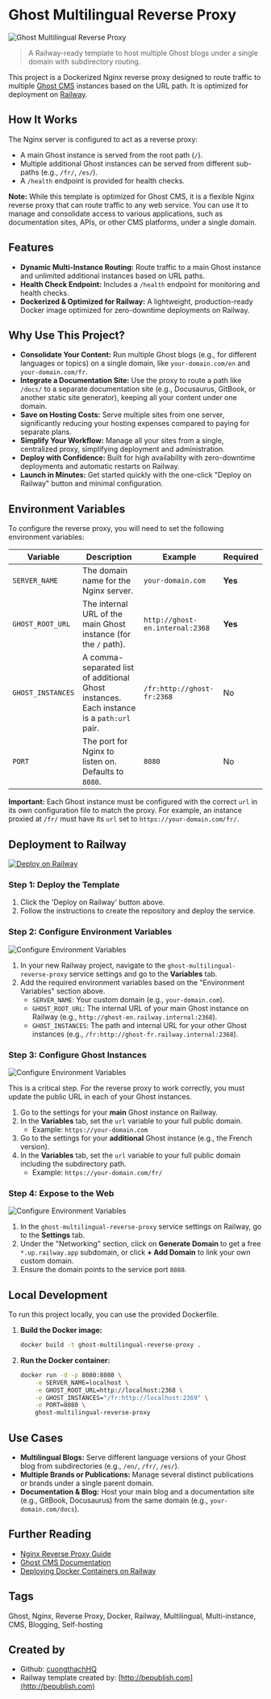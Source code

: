 # Ghost Multilingual Reverse Proxy

![Ghost Multilingual Reverse Proxy](assets/Railway.png)

> A Railway-ready template to host multiple Ghost blogs under a single domain with subdirectory routing.

This project is a Dockerized Nginx reverse proxy designed to route traffic to multiple [Ghost CMS](https://ghost.org?via=cuong76) instances based on the URL path. It is optimized for deployment on [Railway](https://railway.com/deploy/ghost-multilingual-reverse-proxy?referralCode=cuongthach&utm_medium=integration&utm_source=template&utm_campaign=generic).

## How It Works

The Nginx server is configured to act as a reverse proxy:
- A main Ghost instance is served from the root path (`/`).
- Multiple additional Ghost instances can be served from different sub-paths (e.g., `/fr/`, `/es/`).
- A `/health` endpoint is provided for health checks.

**Note:** While this template is optimized for Ghost CMS, it is a flexible Nginx reverse proxy that can route traffic to any web service. You can use it to manage and consolidate access to various applications, such as documentation sites, APIs, or other CMS platforms, under a single domain.

## Features

- **Dynamic Multi-Instance Routing:** Route traffic to a main Ghost instance and unlimited additional instances based on URL paths.
- **Health Check Endpoint:** Includes a `/health` endpoint for monitoring and health checks.
- **Dockerized & Optimized for Railway:** A lightweight, production-ready Docker image optimized for zero-downtime deployments on Railway.

## Why Use This Project?

- **Consolidate Your Content:** Run multiple Ghost blogs (e.g., for different languages or topics) on a single domain, like `your-domain.com/en` and `your-domain.com/fr`.
- **Integrate a Documentation Site:** Use the proxy to route a path like `/docs/` to a separate documentation site (e.g., Docusaurus, GitBook, or another static site generator), keeping all your content under one domain.
- **Save on Hosting Costs:** Serve multiple sites from one server, significantly reducing your hosting expenses compared to paying for separate plans.
- **Simplify Your Workflow:** Manage all your sites from a single, centralized proxy, simplifying deployment and administration.
- **Deploy with Confidence:** Built for high availability with zero-downtime deployments and automatic restarts on Railway.
- **Launch in Minutes:** Get started quickly with the one-click "Deploy on Railway" button and minimal configuration.

## Environment Variables

To configure the reverse proxy, you will need to set the following environment variables:

| Variable | Description | Example | Required |
|---|---|---|---|
| `SERVER_NAME` | The domain name for the Nginx server. | `your-domain.com` | **Yes** |
| `GHOST_ROOT_URL` | The internal URL of the main Ghost instance (for the `/` path). | `http://ghost-en.internal:2368` | **Yes** |
| `GHOST_INSTANCES` | A comma-separated list of additional Ghost instances. Each instance is a `path:url` pair. | `/fr:http://ghost-fr:2368` | No |
| `PORT` | The port for Nginx to listen on. Defaults to `8080`. | `8080` | No |

**Important:** Each Ghost instance must be configured with the correct `url` in its own configuration file to match the proxy. For example, an instance proxied at `/fr/` must have its `url` set to `https://your-domain.com/fr/`.


## Deployment to Railway

[![Deploy on Railway](https://railway.com/button.svg)](https://railway.com/deploy/ghost-multilingual-reverse-proxy?referralCode=cuongthach&utm_medium=integration&utm_source=template&utm_campaign=generic)

### Step 1: Deploy the Template

1.  Click the 'Deploy on Railway' button above.
2.  Follow the instructions to create the repository and deploy the service.

### Step 2: Configure Environment Variables

![Configure Environment Variables](assets/var.png)

1.  In your new Railway project, navigate to the `ghost-multilingual-reverse-proxy` service settings and go to the **Variables** tab.
2.  Add the required environment variables based on the "Environment Variables" section above.
    *   `SERVER_NAME`: Your custom domain (e.g., `your-domain.com`).
    *   `GHOST_ROOT_URL`: The internal URL of your main Ghost instance on Railway (e.g., `http://ghost-en.railway.internal:2368`).
    *   `GHOST_INSTANCES`: The path and internal URL for your other Ghost instances (e.g., `/fr:http://ghost-fr.railway.internal:2368`).

### Step 3: Configure Ghost Instances

![Configure Environment Variables](assets/ghost-config.png)

This is a critical step. For the reverse proxy to work correctly, you must update the public URL in each of your Ghost instances.

1.  Go to the settings for your **main** Ghost instance on Railway.
2.  In the **Variables** tab, set the `url` variable to your full public domain.
    *   Example: `https://your-domain.com`
3.  Go to the settings for your **additional** Ghost instance (e.g., the French version).
4.  In the **Variables** tab, set the `url` variable to your full public domain including the subdirectory path.
    *   Example: `https://your-domain.com/fr/`

### Step 4: Expose to the Web

![Configure Environment Variables](assets/app-config.png)

1.  In the `ghost-multilingual-reverse-proxy` service settings on Railway, go to the **Settings** tab.
2.  Under the "Networking" section, click on **Generate Domain** to get a free `*.up.railway.app` subdomain, or click **+ Add Domain** to link your own custom domain.
3.  Ensure the domain points to the service port `8080`.

## Local Development

To run this project locally, you can use the provided Dockerfile.

1.  **Build the Docker image:**
    ```bash
    docker build -t ghost-multilingual-reverse-proxy .
    ```

2.  **Run the Docker container:**
    ```bash
    docker run -d -p 8080:8080 \
        -e SERVER_NAME=localhost \
        -e GHOST_ROOT_URL=http://localhost:2368 \
        -e GHOST_INSTANCES="/fr:http://localhost:2369" \
        -e PORT=8080 \
        ghost-multilingual-reverse-proxy
    ```

## Use Cases

- **Multilingual Blogs:** Serve different language versions of your Ghost blog from subdirectories (e.g., `/en/`, `/fr/`, `/es/`).
- **Multiple Brands or Publications:** Manage several distinct publications or brands under a single parent domain.
- **Documentation & Blog:** Host your main blog and a documentation site (e.g., GitBook, Docusaurus) from the same domain (e.g., `your-domain.com/docs`).

## Further Reading

- [Nginx Reverse Proxy Guide](https://docs.nginx.com/nginx/admin-guide/web-server/reverse-proxy/)
- [Ghost CMS Documentation](https://ghost.org/docs/)
- [Deploying Docker Containers on Railway](https://docs.railway.app/deploy/dockerfiles)

## Tags

Ghost, Nginx, Reverse Proxy, Docker, Railway, Multilingual, Multi-instance, CMS, Blogging, Self-hosting

## Created by

- Github: [cuongthachHQ](https://github.com/cuongthachHQ)
- Railway template created by: [http://bepublish.com](http://bepublish.com)